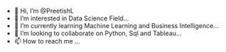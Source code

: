 - 👋 Hi, I’m @PreetishL
- 👀 I’m interested in Data Science Field...
- 🌱 I’m currently learning Machine Learning and Business Intelligence...
- 💞️ I’m looking to collaborate on Python, Sql and Tableau...
- 📫 How to reach me ...

<!---
PreetishL/PreetishL is a ✨ special ✨ repository because its `README.md` (this file) appears on your GitHub profile.
You can click the Preview link to take a look at your changes.
--->
